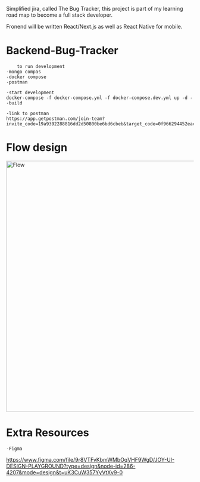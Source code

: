 Simplified jira, called The Bug Tracker, this project is part of my learning road map to become a full stack developer.

Fronend will be written React/Next.js as well as React Native for mobile.

# Backend-Bug-Tracker
    
        to run development
    -mongo compas
    -docker compose
    -postman

    -start development
    docker-compose -f docker-compose.yml -f docker-compose.dev.yml up -d --build

    -link to postman 
    https://app.getpostman.com/join-team?invite_code=19a9392288816dd2d50800be6bd6cbeb&target_code=0f966294452eac153ba5a14e8eac911a


# Flow design
<img width="673" alt="Flow" src="https://user-images.githubusercontent.com/89450753/232524291-76b92923-033b-419e-aa9a-870d3cc4c8ee.png">

# Extra Resources
    -Figma
https://www.figma.com/file/9r8VTFvKbmWMbOqVHF9WgD/JOY-UI-DESIGN-PLAYGROUND?type=design&node-id=286-4207&mode=design&t=uK3CuW357YyVtXv9-0
